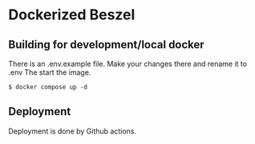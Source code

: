 # Dockerized Beszel

## Building for development/local docker

There is an .env.example file.
Make your changes there and rename it to .env
The start the image.

    $ docker compose up -d

## Deployment

Deployment is done by Github actions.

